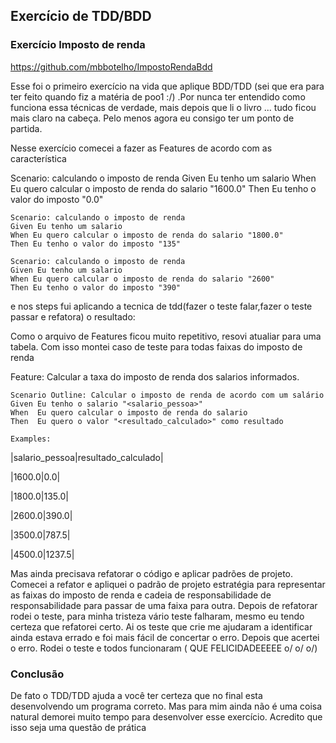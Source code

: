 ## Exercício de TDD/BDD

### Exercício Imposto de renda
https://github.com/mbbotelho/ImpostoRendaBdd

Esse foi o primeiro exercício na vida que aplique BDD/TDD (sei que era para ter feito quando fiz a matéria de poo1 :/) .Por nunca ter  entendido como funciona essa técnicas de verdade, mais depois que li o livro ... tudo ficou mais claro na cabeça. Pelo menos agora eu consigo ter um ponto de partida.

Nesse exercício comecei a fazer as Features de acordo com as característica

Scenario: calculando o imposto de renda 
    Given Eu tenho um salario
    When Eu quero calcular o imposto de renda do salario "1600.0"
    Then Eu tenho o valor do imposto "0.0"

    Scenario: calculando o imposto de renda
    Given Eu tenho um salario
    When Eu quero calcular o imposto de renda do salario "1800.0"
    Then Eu tenho o valor do imposto "135"
    
    Scenario: calculando o imposto de renda
    Given Eu tenho um salario
    When Eu quero calcular o imposto de renda do salario "2600"
    Then Eu tenho o valor do imposto "390"

e nos steps fui aplicando a tecnica de tdd(fazer o teste falar,fazer o teste passar e refatora) o resultado:


Como o arquivo de Features ficou muito repetitivo, resovi atualiar para uma tabela. Com isso montei caso de teste para todas faixas do imposto de renda

Feature: Calcular a taxa do imposto de renda dos salarios informados.

    Scenario Outline: Calcular o imposto de renda de acordo com um salário
    Given Eu tenho o salario "<salario_pessoa>"
    When  Eu quero calcular o imposto de renda do salario
    Then  Eu quero o valor "<resultado_calculado>" como resultado
    
    Examples:
   |salario_pessoa|resultado_calculado|
   
   |1600.0|0.0|
  
   |1800.0|135.0|
   
   |2600.0|390.0|
   
   |3500.0|787.5|
   
   |4500.0|1237.5|
   
   Mas ainda precisava refatorar o código e aplicar padrões de projeto. Comecei a refator e apliquei o padrão de projeto estratégia para representar as faixas do imposto de renda e 	cadeia	de	responsabilidade de responsabilidade para passar de uma faixa para outra. Depois de refatorar rodei o teste, para minha tristeza vário teste falharam, mesmo eu tendo certeza que refatorei certo. Ai os teste que crie me ajudaram a identificar ainda estava errado e foi mais  fácil de concertar o erro. Depois que acertei o erro. Rodei o teste e todos funcionaram (  QUE FELICIDADEEEEE o/ o/ o/)
   
   ### Conclusão
   De fato o TDD/TDD ajuda a você ter certeza que no final esta desenvolvendo um programa correto. Mas para mim ainda não é uma coisa  natural demorei muito tempo para desenvolver esse exercício. Acredito que isso seja uma questão de prática
